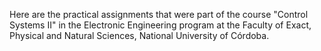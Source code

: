 Here are the practical assignments that were part of the course "Control Systems II" in the Electronic Engineering program at the Faculty of Exact, Physical and Natural Sciences, National University of Córdoba.
